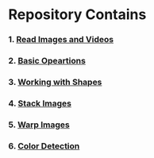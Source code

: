 # Repository Contains
### 1. [Read Images and Videos](ReadImageAndVideos.py)
### 2. [Basic Opeartions](Operations.py)
### 3. [Working with Shapes](shapes.py)
### 4. [Stack Images](ImageStack.py)
### 5. [Warp Images](ImageWarp.py)
### 6. [Color Detection](ColorDetection.py)
